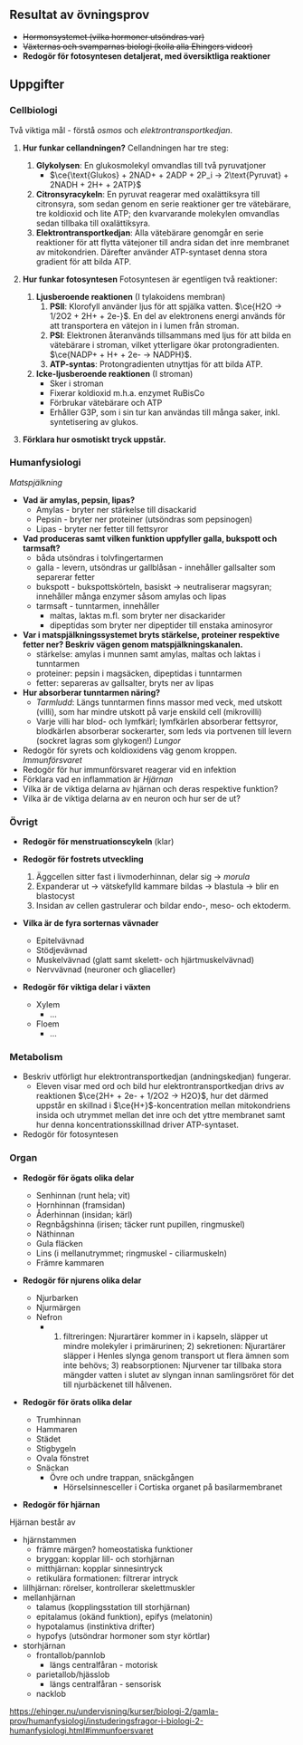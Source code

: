 ## Resultat av övningsprov
- ~~Hormonsystemet (vilka hormoner utsöndras var)~~
- ~~Växternas och svamparnas biologi (kolla alla Ehingers videor)~~
- **Redogör för fotosyntesen detaljerat, med översiktliga reaktioner**
## Uppgifter
### Cellbiologi
Två viktiga mål - förstå *osmos* och *elektrontransportkedjan*.

1. **Hur funkar cellandningen?**
	Cellandningen har tre steg:
	1. **Glykolysen**: En glukosmolekyl omvandlas till två pyruvatjoner
		- $\ce{\text{Glukos} + 2NAD+ + 2ADP + 2P_i -> 2\text{Pyruvat} + 2NADH + 2H+ + 2ATP}$
	2. **Citronsyracykeln**: En pyruvat reagerar med oxalättiksyra till citronsyra, som sedan genom en serie reaktioner ger tre vätebärare, tre koldioxid och lite ATP; den kvarvarande molekylen omvandlas sedan tillbaka till oxalättiksyra.
	3. **Elektrontransportkedjan**: Alla vätebärare genomgår en serie reaktioner för att flytta vätejoner till andra sidan det inre membranet av mitokondrien. Därefter använder ATP-syntaset denna stora gradient för att bilda ATP.

2. **Hur funkar fotosyntesen**
	Fotosyntesen är egentligen två reaktioner:
	1. **Ljusberoende reaktionen** (I tylakoidens membran)
		1. **PSII**: Klorofyll använder ljus för att spjälka vatten. $\ce{H2O -> 1/2O2 + 2H+ + 2e-}$. En del av elektronens energi används för att transportera en vätejon in i lumen från stroman.
		2. **PSI**: Elektronen återanvänds tillsammans med ljus för att bilda en vätebärare i stroman, vilket ytterligare ökar protongradienten. $\ce{NADP+ + H+ + 2e- -> NADPH}$.
		3. **ATP-syntas**: Protongradienten utnyttjas för att bilda ATP.
	2. **Icke-ljusberoende reaktionen** (I stroman)
		- Sker i stroman
		- Fixerar koldioxid m.h.a. enzymet RuBisCo
		- Förbrukar vätebärare och ATP
		- Erhåller G3P, som i sin tur kan användas till många saker, inkl. syntetisering av glukos.


3. **Förklara hur osmotiskt tryck uppstår.**

### Humanfysiologi
*Matspjälkning*
- **Vad är amylas, pepsin, lipas?**
	- Amylas - bryter ner stärkelse till disackarid
	- Pepsin - bryter ner proteiner (utsöndras som pepsinogen)
	- Lipas - bryter ner fetter till fettsyror
- **Vad produceras samt vilken funktion uppfyller galla, bukspott och tarmsaft?**
	- båda utsöndras i tolvfingertarmen
	- galla - levern, utsöndras ur gallblåsan - innehåller gallsalter som separerar fetter
	- bukspott - bukspottskörteln, basiskt -> neutraliserar magsyran; innehåller många enzymer såsom amylas och lipas
	- tarmsaft - tunntarmen, innehåller
		- maltas, laktas m.fl. som bryter ner disackarider
		- dipeptidas som bryter ner dipeptider till enstaka aminosyror
- **Var i matspjälkningssystemet bryts stärkelse, proteiner respektive fetter ner? Beskriv vägen genom matspjälkningskanalen.**
	- stärkelse: amylas i munnen samt amylas, maltas och laktas i tunntarmen
	- proteiner: pepsin i magsäcken, dipeptidas i tunntarmen
	- fetter: separeras av gallsalter, bryts ner av lipas
- **Hur absorberar tunntarmen näring?**
	- *Tarmludd*: Längs tunntarmen finns massor med veck, med utskott (villi), som har mindre utskott på varje enskild cell (mikrovilli)
	- Varje villi har blod- och lymfkärl; lymfkärlen absorberar fettsyror, blodkärlen absorberar sockerarter, som leds via portvenen till levern (sockret lagras som glykogen!)
*Lungor*
- Redogör för syrets och koldioxidens väg genom kroppen.
*Immunförsvaret*
- Redogör för hur immunförsvaret reagerar vid en infektion
- Förklara vad en inflammation är
*Hjärnan*
- Vilka är de viktiga delarna av hjärnan och deras respektive funktion?
- Vilka är de viktiga delarna av en neuron och hur ser de ut?

### Övrigt
- **Redogör för menstruationscykeln**
	(klar)
	
- **Redogör för fostrets utveckling**
	1. Äggcellen sitter fast i livmoderhinnan, delar sig -> *morula*
	2. Expanderar ut -> vätskefylld kammare bildas -> blastula -> blir en blastocyst
	3. Insidan av cellen gastrulerar och bildar endo-, meso- och ektoderm.

- **Vilka är de fyra sorternas vävnader**
	- Epitelvävnad
	- Stödjevävnad
	- Muskelvävnad (glatt samt skelett- och hjärtmuskelvävnad)
	- Nervvävnad (neuroner och gliaceller)

- **Redogör för viktiga delar i växten**
	- Xylem
		- ...
	- Floem
		- ...

### Metabolism
- Beskriv utförligt hur elektrontransportkedjan (andningskedjan) fungerar.
	- Eleven visar med ord och bild hur elektrontransportkedjan drivs av reaktionen $\ce{2H+ + 2e- + 1/2O2 -> H2O}$, hur det därmed uppstår en skillnad i $\ce{H+}$-koncentration mellan mitokondriens insida och utrymmet mellan det inre och det yttre membranet samt hur denna koncentrationsskillnad driver ATP-syntaset.
- Redogör för fotosyntesen
### Organ
- **Redogör för ögats olika delar**
	- Senhinnan (runt hela; vit)
	- Hornhinnan (framsidan)
	- Åderhinnan (insidan; kärl)
	- Regnbågshinna (irisen; täcker runt pupillen, ringmuskel)
	- Näthinnan
	- Gula fläcken
	- Lins (i mellanutrymmet; ringmuskel - ciliarmuskeln)
	- Främre kammaren
- **Redogör för njurens olika delar**
	- Njurbarken
	- Njurmärgen
	- Nefron
		- 1) filtreringen: Njurartärer kommer in i kapseln, släpper ut mindre molekyler i primärurinen;  2) sekretionen: Njurartärer släpper i Henles slynga genom transport ut flera ämnen som inte behövs; 3) reabsorptionen: Njurvener tar tillbaka stora mängder vatten i slutet av slyngan innan samlingsröret för det till njurbäckenet till hålvenen.
- **Redogör för örats olika delar**
	- Trumhinnan
	- Hammaren
	- Städet
	- Stigbygeln
	- Ovala fönstret
	- Snäckan
		- Övre och undre trappan, snäckgången
			- Hörselsinnesceller i Cortiska organet på basilarmembranet
	
- **Redogör för hjärnan**

Hjärnan består av
- hjärnstammen
	- främre märgen? homeostatiska funktioner
	- bryggan: kopplar lill- och storhjärnan
	- mitthjärnan: kopplar sinnesintryck
	- retikulära formationen: filtrerar intryck
- lillhjärnan: rörelser, kontrollerar skelettmuskler
- mellanhjärnan
	- talamus (kopplingsstation till storhjärnan)
	- epitalamus (okänd funktion), epifys (melatonin)
	- hypotalamus (instinktiva drifter)
	- hypofys (utsöndrar hormoner som styr körtlar)
- storhjärnan
	- frontallob/pannlob
		- längs centralfåran - motorisk
	- parietallob/hjässlob
		- längs centralfåran - sensorisk
	- nacklob


https://ehinger.nu/undervisning/kurser/biologi-2/gamla-prov/humanfysiologi/instuderingsfragor-i-biologi-2-humanfysiologi.html#immunfoersvaret